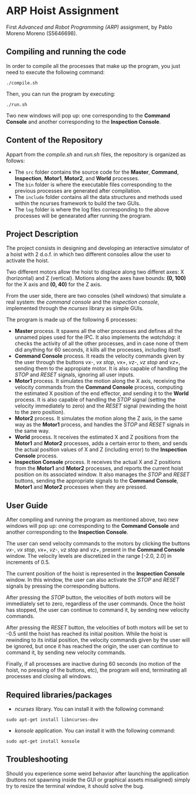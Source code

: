 # ARP Hoist Assignment
First *Advanced and Robot Programming (ARP)* assignment, by Pablo Moreno Moreno (S5646698).

## Compiling and running the code
In order to compile all the processes that make up the program, you just need to execute the following command:
```console
./compile.sh
```

Then, you can run the program by executing:
```console
./run.sh
```

Two new windows will pop up: one corresponding to the **Command Console** and another corresponding to the **Inspection Console**.


## Content of the Repository
Appart from the *compile.sh* and *run.sh* files, the repository is organized as follows:
- The `src` folder contains the source code for the **Master**, **Command**, **Inspection**, **Motor1**, **Motor2**, and **World** processes.
- The `bin` folder is where the executable files corresponding to the previous processes are generated after compilation.
- The `include` folder contains all the data structures and methods used within the ncurses framework to build the two GUIs.
- The `log` folder is where the log files corresponding to the above processes will be genearated after running the program.


## Project Description
The project consists in designing and developing an interactive simulator of a hoist with 2 d.o.f. in which two different consoles allow the user to activate the hoist.

Two different motors allow the hoist to displace along two differet axes: X (horizontal) and Z (vertical). Motions along the axes have bounds: **(0, 100)** for the X axis and **(0, 40)** for the Z axis.

From the user side, there are two consoles (shell windows) that simulate a real system: the *command console* and the *inspection console*, implemented through the *ncurses* library as simple GUIs.

The program is made up of the following 6 processes:

- **Master** process. It spawns all the other processes and defines all the unnamed pipes used for the IPC. It also implements the *watchdog*: it checks the activity of all the other processes, and in case none of them did anything for 60 seconds, it kills all the processes, including itself.
- **Command Console** process. It reads the velocity commands given by the user through the buttons *vx-*, *vx stop*, *vx+*, *vz-*, *vz stop* and *vz+*, sending them to the appropiate motor. It is also capable of handling the *STOP* and *RESET* signals, ignoring all user inputs.
- **Motor1** process. It simulates the motion along the X axis, receiving the velocity commands from the **Command Console** process, computing the estimated X position of the end effector, and sending it to the **World** process. It is also capable of handling the *STOP* signal (setting the velocity immediately to zero) and the *RESET* signal (rewinding the hoist to the zero position).
- **Motor2** process. It simulates the motion along the Z axis, in the same way as the **Motor1** process, and handles the *STOP* and *RESET* signals in the same way.
- **World** process. It receives the estimated X and Z positions from the **Motor1** and **Motor2** processes, adds a certain error to them, and sends the actual position values of X and Z (including error) to the **Inspection Console** process.
- **Inspection Console** process. It receives the actual X and Z positions from the **Motor1** and **Motor2** processes, and reports the current hoist position on its associated window. It also manages the *STOP* and *RESET* buttons, sending the appropriate signals to the **Command Console**, **Motor1** and **Motor2** processes when they are pressed.


## User Guide
After compiling and running the program as mentioned above, two new windows will pop up: one corresponding to the **Command Console** and another corresponding to the **Inspection Console**.

The user can send velocity commands to the motors by clicking the buttons *vx-*, *vx stop*, *vx+*, *vz-*, *vz stop* and *vz+*, present in the  **Command Console** window. The velocity levels are discretized in the range [-2.0, 2.0] in increments of 0.5.

The current position of the hoist is represented in the **Inspection Console** window. In this window, the user can also activate the *STOP* and *RESET* signals by pressing the corresponding buttons.

After pressing the *STOP* button, the velocities of both motors will be immediately set to zero, regardless of the user commands. Once the hoist has stopped, the user can continue to command it, by sending new velocity commands.

After pressing the *RESET* button, the velocities of both motors will be set to -0.5 until the hoist has reached its initial position. While the hoist is rewinding to its initial position, the velocity commands given by the user will be ignored, but once it has reached the origin, the user can continue to command it, by sending new velocity commands.

Finally, if all processes are inactive during 60 seconds (no motion of the hoist, no pressing of the buttons, etc), the program will end, terminating all processes and closing all windows.


## Required libraries/packages
- *ncurses* library. You can install it with the following command:
```console
sudo apt-get install libncurses-dev
```

- *konsole* application. You can install it with the following command:
```console
sudo apt-get install konsole
```


## Troubleshooting
Should you experience some weird behavior after launching the application (buttons not spawning inside the GUI or graphical assets misaligned) simply try to resize the terminal window, it should solve the bug.
